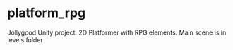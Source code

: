 # platform_rpg
Jollygood Unity project. 2D Platformer with RPG elements.
Main scene is in levels folder
